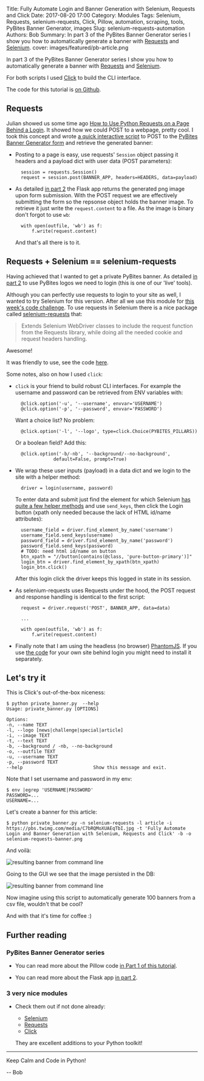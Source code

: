 Title: Fully Automate Login and Banner Generation with Selenium, Requests and Click
Date: 2017-08-20 17:00
Category: Modules
Tags: Selenium, Requests, selenium-requests, Click, Pillow, automation, scraping, tools, PyBites Banner Generator, images
Slug: selenium-requests-automation
Authors: Bob
Summary: In part 3 of the PyBites Banner Generator series I show you how to automatically generate a banner with [Requests](http://docs.python-requests.org/en/master/) and [Selenium](http://selenium-python.readthedocs.io/index.html).
cover: images/featured/pb-article.png

In part 3 of the PyBites Banner Generator series I show you how to automatically generate a banner with [Requests](http://docs.python-requests.org/en/master/) and [Selenium](http://selenium-python.readthedocs.io/index.html).

For both scripts I used [Click](http://click.pocoo.org/5/) to build the CLI interface.

The code for this tutorial is [on Github](https://github.com/pybites/form-automation-fun).

## Requests

Julian showed us some time ago [How to Use Python Requests on a Page Behind a Login](https://pybit.es/requests-session.html). It showed how we could POST to a webpage, pretty cool. I took this concept and wrote [a quick interactive script](https://pybites-banners.herokuapp.com) to POST to the [PyBites Banner Generator form](https://pybites-banners.herokuapp.com/) and retrieve the generated banner: 

* Posting to a page is easy, use requests' `Session` object passing it headers and a payload dict with user data (POST parameters):

		session = requests.Session()
		request = session.post(BANNER_APP, headers=HEADERS, data=payload)

* As detailed  [in part 2](https://pybit.es/pillow-banner-flask.html) the Flask app returns the generated png image upon form submission. With the POST request we are effectively submitting the form so the repsonse object holds the banner image. To retrieve it just write the `request.content` to a file. As the image is binary don't forgot to use `wb`:

		with open(outfile, 'wb') as f:
			f.write(request.content)

	And that's all there is to it.

## Requests + Selenium == selenium-requests

Having achieved that I wanted to get a private PyBites banner. As detailed [in part 2](https://pybit.es/pillow-banner-flask.html) to use PyBites logos we need to login (this is one of our 'live' tools).

Although you can perfectly use requests to login to your site as well, I wanted to try Selenium for this version. After all we use this module for [this week's code challenge](https://pybit.es/codechallenge32.html). To use requests in Selenium there is a nice package called [selenium-requests](https://pypi.python.org/pypi/selenium-requests/) that:

> Extends Selenium WebDriver classes to include the request function from the Requests library, while doing all the needed cookie and request headers handling.

Awesome!

It was friendly to use, see the code [here](https://github.com/pybites/form-automation-fun/blob/master/private_banner.py). 

Some notes, also on how I used `click`:

* `click` is your friend to build robust CLI interfaces. For example the username and password can be retrieved from ENV variables with: 

		@click.option('-u', '--username', envvar='USERNAME')
		@click.option('-p', '--password', envvar='PASSWORD')

	Want a choice list? No problem:

		@click.option('-l', '--logo', type=click.Choice(PYBITES_PILLARS))

	Or a boolean field? Add this:

		@click.option('-b/-nb', '--background/--no-background',
					default=False, prompt=True)

* We wrap these user inputs (payload) in a data dict and we login to the site with a helper method:

		driver = login(username, password)

	To enter data and submit just find the element for which Selenium [has quite a few helper methods](http://selenium-python.readthedocs.io/locating-elements.html) and use `send_keys`, then click the Login button (xpath only needed because the lack of HTML id/name attributes):

		username_field = driver.find_element_by_name('username')
		username_field.send_keys(username)
		password_field = driver.find_element_by_name('password')
		password_field.send_keys(password)
		# TODO: need html id/name on button
		btn_xpath = "//button[contains(@class, 'pure-button-primary')]"
		login_btn = driver.find_element_by_xpath(btn_xpath)
		login_btn.click()

	After this login click the driver keeps this logged in state in its session.

* As selenium-requests uses Requests under the hood, the POST request and response handling is identical to the first script:

		request = driver.request('POST', BANNER_APP, data=data)

		...

		with open(outfile, 'wb') as f:
			f.write(request.content)

* Finally note that I am using the headless (no browser) [PhantomJS](http://phantomjs.org/). If you use [the code](https://github.com/pybites/form-automation-fun) for your own site behind login you might need to install it separately.

## Let's try it

This is Click's out-of-the-box niceness:

	$ python private_banner.py  --help
	Usage: private_banner.py [OPTIONS]

	Options:
	-n, --name TEXT
	-l, --logo [news|challenge|special|article]
	-i, --image TEXT
	-t, --text TEXT
	-b, --background / -nb, --no-background
	-o, --outfile TEXT
	-u, --username TEXT
	-p, --password TEXT
	--help                          Show this message and exit.

Note that I set username and password in my env: 

	$ env |egrep 'USERNAME|PASSWORD'
	PASSWORD=...
	USERNAME=...

Let's create a banner for this article: 

	$ python private_banner.py -n selenium-requests -l article -i https://pbs.twimg.com/media/C7bRQMoXUAEqTbI.jpg -t 'Fully Automate Login and Banner Generation with Selenium, Requests and Click' -b -o selenium-requests-banner.png

And voilà:

![resulting banner from command line]({filename}/images/selenium-requests-banner.png)

Going to the GUI we see that the image persisted in the DB:

![resulting banner from command line]({filename}/images/pybites-banner-persisted-db.png)

Now imagine using this script to automatically generate 100 banners from a csv file, wouldn't that be cool?

And with that it's time for coffee :)

## Further reading

### PyBites Banner Generator series

* You can read more about the Pillow code [in Part 1 of this tutorial](https://pybit.es/pillow-banner-image.html).

* You can read more about the Flask app [in part 2](https://pybit.es/pillow-banner-flask.html).

### 3 very nice modules

* Check them out if not done already: 

	* [Selenium](http://selenium-python.readthedocs.io/index.html)
	* [Requests](http://docs.python-requests.org/en/master/)
	* [Click](http://click.pocoo.org/5/)
	
	They are excellent additions to your Python toolkit!

---

Keep Calm and Code in Python!

-- Bob
